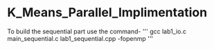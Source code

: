 # K_Means_Parallel_Implimentation

To build the sequential part use the command-
'''
  gcc lab1_io.c main_sequential.c lab1_sequential.cpp -fopenmp
'''
